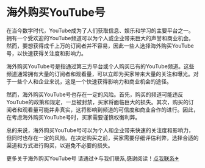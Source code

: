 # 海外购买YouTube号

在当今数字时代，YouTube成为了人们获取信息、娱乐和学习的主要平台之一。拥有一个受欢迎的YouTube频道可以为个人或企业带来巨大的声誉和商业机会。然而，要想获得成千上万的订阅者并不容易，因此一些人选择海外购买YouTube号，以快速获得关注度和影响力。

海外购买YouTube号是指通过第三方平台或个人购买已有的YouTube频道。这些频道通常拥有大量的订阅者和观看量，可以立即为买家带来大量的关注和曝光。对于一些个人和企业来说，这是一个快速获得影响力和商业机会的途径。

然而，海外购买YouTube号也存在一定的风险。首先，购买的频道可能违反YouTube的政策和规定，一旦被封禁，买家将面临巨大的损失。其次，购买的订阅者和观看量可能并非真实，这将影响到频道的可信度和商业合作的进行。因此，在考虑海外购买YouTube号时，买家需要谨慎权衡利弊。

总的来说，海外购买YouTube号可以为个人和企业带来快速的关注度和影响力，但同时也存在一定的风险。在决定购买之前，买家需要仔细评估利弊，选择合适的渠道和方式进行购买，以避免不必要的损失。

更多关于海外购买YouTube号 请通过✈与我们联系,感谢阅读！[点我联系✈](https://file.G208.com)